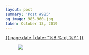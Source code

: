 ```yaml
---
layout: post
summary: 'Post #985'
og_image: 985-960.jpg
taken: October 13, 2019
---
```


<div class="post">
 <time>
  <a href="/985">
   {{ page.date | date: "%B %-d, %Y" }}
  </a>
 </time>
 <a href="/985">
  <figure data-taken="10/13/2019">
   <img sizes="(min-width: 700px) 50vw, calc(100vw - 2rem)" src="{{ site.assets_url }}/985-480.jpg" srcset="{{ site.assets_url }}/985-240.jpg 240w, {{ site.assets_url }}/985-480.jpg 480w, {{ site.assets_url }}/985-720.jpg 720w, {{ site.assets_url }}/985-960.jpg 960w"/>
  </figure>
 </a>
</div>
